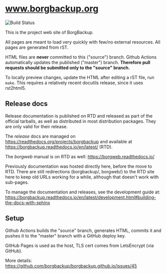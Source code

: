 # www.borgbackup.org

![Build Status](https://github.com/borgbackup/borgbackup.github.io/workflows/update-web/badge.svg)

This is the project web site of BorgBackup.

All pages are meant to load very quickly with few/no external resources. All pages are generated from rST.

HTML files are **never** committed to this ("source") branch. Github Actions automatically updates
the published ("master") branch. **Therefore pull requests should be submitted only to the "source" branch.**

To locally preview changes, update the HTML after editing a rST file, run `make`.
This requires a relatively recent docutils release, since it uses rst2html5.

## Release docs

Release documentation is published on RTD and released as part of the official tarballs,
as well as distributed in most distribution packages. They are only valid for their release.

The *release* docs are managed on https://readthedocs.org/projects/borgbackup and available at https://borgbackup.readthedocs.io/en/latest/ (RTD).

The *borgweb* manual is on RTD as well: https://borgweb.readthedocs.io/

Previously documentation was hosted directly here, before the move to RTD.
There are still redirections (borgbackup/, borgweb/) to the RTD site here
to keep old URLs working for a while, although that doesn't work with sub-pages.

To manage the documentation and releases, see the development guide at:
https://borgbackup.readthedocs.io/en/latest/development.html#building-the-docs-with-sphinx

## Setup

Github Actions builds the "source" branch, generates HTML, commits it and
pushes it to the "master" branch with a GitHub deploy key.

GitHub Pages is used as the host, TLS cert comes from LetsEncrypt (via GitHub).

More details: https://github.com/borgbackup/borgbackup.github.io/issues/45

